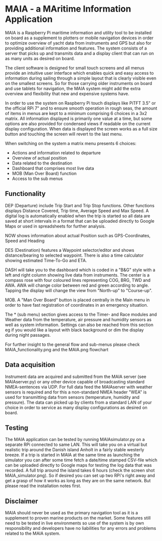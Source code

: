 # MAIA - a MAritime Information Application

MAIA is a Raspberry Pi maritime information and utility tool to be installed on board as a supplement to plotters or mobile navigation devices in order to optimize overview of yacht data from instruments and GPS but also for providing additional information and features. The system consists of a server that picks up and transmits data and a display client that can run on as many units as desired on board.

The client software is designed for small touch screens and all menus provide an intuitive user interface which enables quick and easy access to information during sailing through a simple layout that is clearly visible even on the smallest screens. So for those carrying older instruments on board and use tablets for navigation, the MAIA system might add the extra overview and flexibility that new and expensive systems have.

In order to use the system on Raspberry Pi touch displays like PiTFT 3.5" or the official RPi 7" and to ensure smooth operation in rough seas, the amount of items in menus are kept to a minimum comprising 6 choices in a 3x2 matrix. All information displayed is primarily one value at a time, but some options are also provided for condensed views if readable on the current display configuration. When data is displayed the screen works as a full size button and touching the screen will revert to the last menu.

When switching on the system a matrix menu presents 6 choices:
* Actions and information related to departure
* Overview of actual position
* Data related to the destination
* Dashboard that comprises most live data 
* MOB (Man Over Board) function
* Access to the sub menus

## Functionality
DEP (Departure) include Trip Start and Trip Stop functions. Other functions displays Distance Covered, Trip time, Average Speed and Max Speed. A digital log is automatically enabled when the trip is started so all data are saved at short intervals in a format that can be uploaded directly to Google Maps or used in spreadsheets for further analysis.

NOW shows information about actual Position such as GPS-Coordinates, Speed and Heading

DES (Destination) features a Waypoint selector/editor and shows distance/bearing to selected waypoint. There is also a time calculator showing estimated Time-To-Go and ETA.

DASH will take you to the dashboard which is coded in a "B&G" style with a left and right column showing live data from instruments. The center is a compass rose with four coloured lines representing COG, BRG, TWD and AWA. AWA will change color between red and green according to angle. Tapping the display will change the view from "North-up" to "Course-up".

MOB. A "Man Over Board" button is placed centrally in the Main menu in order to have fast registration of coordinates in an emergency situation.

The * (sub menu)  section gives access to the Timer- and Race modules and Weather data from the temperature, air pressure and humidity sensors as well as system information. Settings can also be reached from this section eg if you would like a layout with black background or dim the display during night passages.

For further insight to the general flow and sub-menus please check MAIA_functionality.png and the MAIA.png flowchart 

## Data acquisition
Instrument data are acquired and submitted from the MAIA server (see MAIAserver.py) or any other device capable of broadcasting standard NMEA-sentences via UDP. For full data feed the MAIAserver with weather sensors is required and for this a non-standard NMEA header "WEA" is used for transmitting data from sensors (temperature, humidity and pressure). The data can picked up by clients from a standard LAN of your choice in order to service as many display configurations as desired on board.

## Testing
The MAIA application can be tested by running MAIAsimulator.py on a separate RPi connected to same LAN. This will take you on a virtual but realistic trip around the Danish island Anholt in a fairly stable westerly breeze. If a trip is started in MAIA at the same time as launching the simulator you can after some time fetch a date/time stamped CSV-file which can be uploaded directly to Google maps for testing the log data that was recorded. A full trip around the island takes 6 hours (check the screen shot MAIA_simulator.png). So if desired you can set up two RPi's right away and get a grasp of how it works as long as they are on the same network. But please read the installation notes first. 

## Disclaimer
MAIA should never be used as the primary navigation tool as it is a supplement to proven marine products on the market. Some features still need to be tested in live environments so use of the system is by own responsibility and developers have no liabilities for any errors and problems related to the MAIA system.
